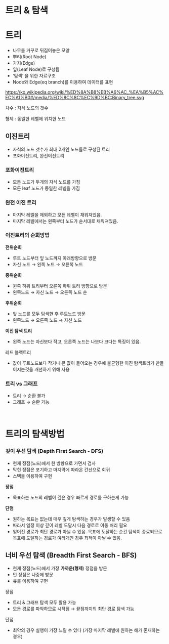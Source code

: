 # 트리 & 탐색

# 트리

- 나무를 거꾸로 뒤집어놓은 모양
- 뿌리(Root Node)
- 가지(Edge)
- 잎(Leaf Node)로 구성됨
- ‘탐색’ 을 위한 자료구조
- Node와 Edge(eq branch)를 이용하여 데이터를 표현

https://ko.wikipedia.org/wiki/%ED%8A%B8%EB%A6%AC_%EA%B5%AC%EC%A1%B0#/media/%ED%8C%8C%EC%9D%BC:Binary_tree.svg

차수 : 자식 노드의 갯수

형제 : 동일한 레벨에 위치한 노드

## 이진트리

- 자식의 노드 갯수가 최대 2개인 노드들로 구성된 트리
- 포화이진트리, 완전이진트리

### 포화이진트리

- 모든 노드가 두개의 자식 노드를 가짐
- 모든 leaf 노드가 동일한 레벨을 가짐

### 완전 이진 트리

- 마지막 레벨을 제외하고 모든 레벨이 채워져있음.
- 마지막 레벨에서는 왼쪽부터 노드가 순서대로 채워져있음.

### 이진트리의 순회방법

**전위순회**

- 루트 노드부터 잎 노드까지 아래방향으로 방문
- 자신 노드 → 왼쪽 노드 → 오른쪽 노드

**중위순회**

- 윈쪽 하위 트리부터 오른쪽 하위 트리 방향으로 방문
- 왼쪽노드 → 자신 노드 → 오른쪽 노드 순

**후위순회**

- 앞 노드를 모두 탐색한 후 루트노드 방문
- 왼쪽노드 → 오른쪽 노드 → 자신 노드

**이진 탐색 트리**

- 왼쪽 노드는 자신보다 작고, 오른쪽 노드는 나보다 크다는 특징이 있음.

레드 블랙트리

- 값이 루트노드보다 작거나 큰 값이 들어오는 경우에 불균형한 이진 탐색트리가 만들어지는것을 개선하기 위해 사용

### 트리 vs 그래프

- 트리 → 순환 불가
- 그래프 → 순환 가능

<br>

# 트리의 탐색방법

### 깊이 우선 탐색 (Depth First Search - DFS)

- 현재 정점(노드)에서 한 방향으로 가면서 검사
- 막힌 정점은 포기하고 마지막에 따라온 간선으로 회귀
- 스택을 이용하여 구현

**장점**

- 목표하는 노드의 레벨이 깊은 경우 빠르게 경로를 구하는게 가능

**단점**

- 원하는 목표는 없는데 매우 깊게 탐색하는 경우가 발생할 수 있음
- 따라서 일정 이상 깊이 레벨 도달시 다음 경로로 이동 처리 필요
- 얻어진 경로가 최단 경로가 아닐 수 있음. 목표에 도달하는 순간 탐색이 종료되므로 목표에 도달하는 경로가 여러개인 경우 최적이 아닐 수 있음.

## **너비 우선 탐색 (Breadth First Search - BFS)**

- 현재 정점(노드)에서 가장 **가까운(형제**) 정점을 방문
- 먼 정점은 나중에 방문
- 큐를 이용하여 구현

장점

- 트리 & 그래프 탐색 모두 활용 가능
- 모든 경로를 파악하므로 시작점 → 끝점까지의 최단 경로 탐색 가능

단점

- 최악의 경우 실행이 가장 느릴 수 있다 (가장 마지막 레벨에 원하는 해가 존재하는 경우)
